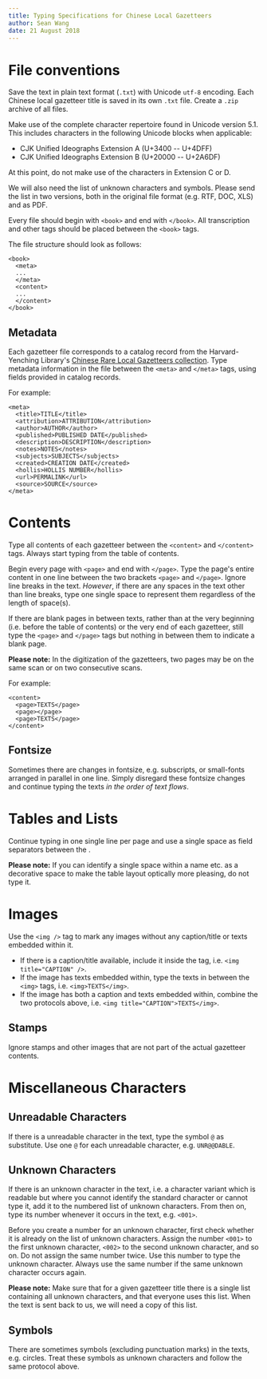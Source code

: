 ```yaml
---
title: Typing Specifications for Chinese Local Gazetteers
author: Sean Wang
date: 21 August 2018
---
```


# File conventions

Save the text in plain text format (`.txt`) with Unicode `utf-8` encoding. Each Chinese local gazetteer title is saved in its own `.txt` file. Create a `.zip` archive of all files.

Make use of the complete character repertoire found in Unicode version 5.1. This includes characters in the following Unicode blocks when applicable:

* CJK Unified Ideographs Extension A (U+3400 -- U+4DFF)
* CJK Unified Ideographs Extension B (U+20000 -- U+2A6DF)

At this point, do not make use of the characters in Extension C or D.

We will also need the list of unknown characters and symbols. Please send the list in two versions, both in the original file format (e.g. RTF, DOC, XLS) and as PDF.

Every file should begin with `<book>` and end with `</book>`. All transcription and other tags should be placed between the `<book>` tags.

The file structure should look as follows:
```
<book>
  <meta>
  ...
  </meta>
  <content>
  ...
  </content>
</book>
```

## Metadata

Each gazetteer file corresponds to a catalog record from the Harvard-Yenching Library's [Chinese Rare Local Gazetteers collection](https://hollis.harvard.edu/primo-explore/search?query=any,contains,Harvard-Yenching%20Library%20Chinese%20Local%20Gazetteers%20Project%22&tab=everything&search_scope=everything&vid=HVD2&lang=en_US&offset=0&fromRedirectFilter=true). Type metadata information in the file between the `<meta>` and `</meta>` tags, using fields provided in catalog records.

For example:
```
<meta>
  <title>TITLE</title>
  <attribution>ATTRIBUTION</attribution>
  <author>AUTHOR</author>
  <published>PUBLISHED DATE</published>
  <description>DESCRIPTION</description>
  <notes>NOTES</notes>
  <subjects>SUBJECTS</subjects>
  <created>CREATION DATE</created>
  <hollis>HOLLIS NUMBER</hollis>
  <url>PERMALINK</url>
  <source>SOURCE</source>
</meta>
```

# Contents

Type all contents of each gazetteer between the `<content>` and `</content>` tags. Always start typing from the table of contents.

Begin every page with `<page>` and end with `</page>`. Type the page's entire content in one line between the two brackets `<page>` and `</page>`. Ignore line breaks in the text. *However*, if there are any spaces in the text other than line breaks, type one single space to represent them regardless of the length of space(s).

If there are blank pages in between texts, rather than at the very beginning (i.e. before the table of contents) or the very end of each gazetteer, still type the `<page>` and `</page>` tags but nothing in between them to indicate a blank page.

**Please note:** In the digitization of the gazetteers, two pages may be on the same scan or on two consecutive scans.

For example:
```
<content>
  <page>TEXTS</page>
  <page></page>
  <page>TEXTS</page>
</content>
```

## Fontsize

Sometimes there are changes in fontsize, e.g. subscripts, or small-fonts arranged in parallel in one line. Simply disregard these fontsize changes and continue typing the texts *in the order of text flows*.

# Tables and Lists

Continue typing in one single line per page and use a single space as field separators between the .

**Please note:** If you can identify a single space within a name etc. as a decorative space to make the table layout optically more pleasing, do not type it.

# Images

Use the `<img />` tag to mark any images without any caption/title or texts embedded within it.

* If there is a caption/title available, include it inside the tag, i.e. `<img title="CAPTION" />`.
* If the image has texts embedded within, type the texts in between the `<img>` tags, i.e. `<img>TEXTS</img>`.
* If the image has both a caption and texts embedded within, combine the two protocols above, i.e. `<img title="CAPTION">TEXTS</img>`.

## Stamps

Ignore stamps and other images that are not part of the actual gazetteer contents.

# Miscellaneous Characters

## Unreadable Characters

If there is a unreadable character in the text, type the symbol `@` as substitute. Use one `@` for each unreadable character, e.g. `UNR@@DABLE`.

## Unknown Characters

If there is an unknown character in the text, i.e. a character variant which is readable but where you cannot identify the standard character or cannot type it, add it to the numbered list of unknown characters. From then on, type its number whenever it occurs in the text, e.g. `<001>`.

Before you create a number for an unknown character, first check whether it is already on the list of unknown characters. Assign the number `<001>` to the first unknown character, `<002>` to the second unknown character, and so on. Do not assign the same number twice. Use this number to type the unknown character. Always use the same number if the same unknown character occurs again.

**Please note:** Make sure that for a given gazetteer title there is a single list containing all unknown characters, and that everyone uses this list. When the text is sent back to us, we will need a copy of this list.

## Symbols

There are sometimes symbols (excluding punctuation marks) in the texts, e.g. circles. Treat these symbols as unknown characters and follow the same protocol above.
